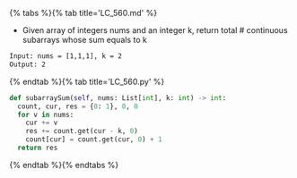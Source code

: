 {% tabs %}{% tab title='LC_560.md' %}

* Given array of integers nums and an integer k, return total # continuous subarrays whose sum equals to k

```txt
Input: nums = [1,1,1], k = 2
Output: 2
```

{% endtab %}{% tab title='LC_560.py' %}

```py
def subarraySum(self, nums: List[int], k: int) -> int:
  count, cur, res = {0: 1}, 0, 0
  for v in nums:
    cur += v
    res += count.get(cur - k, 0)
    count[cur] = count.get(cur, 0) + 1
  return res
```

{% endtab %}{% endtabs %}
